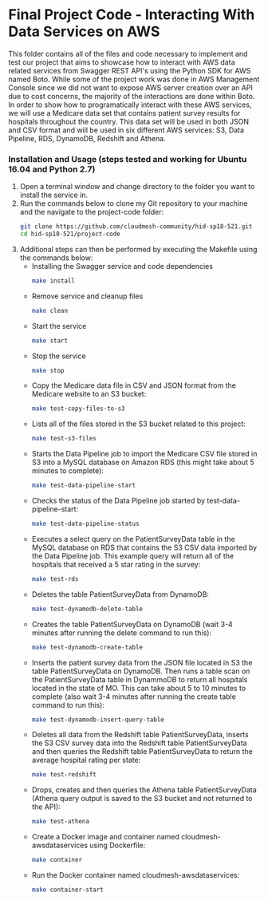 # Final Project Code - Interacting With Data Services on AWS
This folder contains all of the files and code necessary to implement and test our project that aims to showcase how to interact with AWS data related services from Swagger REST API's using the Python SDK for AWS named Boto. While some of the project work was done in AWS Management Console since we did not want to expose AWS server creation over an API due to cost concerns, the majority of the interactions are done within Boto. In order to show how to programatically interact with these AWS services, we will use a Medicare data set that contains patient survey results for hospitals throughout the country. This data set will be used in both JSON and CSV format and will be used in six different AWS services: S3, Data Pipeline, RDS, DynamoDB, Redshift and Athena. 

### Installation and Usage (steps tested and working for Ubuntu 16.04 and Python 2.7)
1. Open a terminal window and change directory to the folder you want to install the service in.
2. Run the commands below to clone my Git repository to your machine and the navigate to the project-code folder: 
    ```sh
    git clone https://github.com/cloudmesh-community/hid-sp18-521.git
    cd hid-sp18-521/project-code
    ```
3. Additional steps can then be performed by executing the Makefile using the commands below:
    -  Installing the Swagger service and code dependencies
        ```sh
        make install
        ```
    -  Remove service and cleanup files
        ```sh
        make clean
        ```
    -  Start the service
        ```sh
        make start
        ```
    -  Stop the service
        ```sh
        make stop
        ```
    -  Copy the Medicare data file in CSV and JSON format from the Medicare website to an S3 bucket:
        ```sh
        make test-copy-files-to-s3
        ```
    -  Lists all of the files stored in the S3 bucket related to this project:
        ```sh
        make test-s3-files
        ```
    -  Starts the Data Pipeline job to import the Medicare CSV file stored in S3 into a MySQL database on Amazon RDS (this might take about 5 minutes to complete):
        ```sh
        make test-data-pipeline-start
        ```
    -  Checks the status of the Data Pipeline job started by test-data-pipeline-start:
        ```sh
        make test-data-pipeline-status
        ```
    -  Executes a select query on the PatientSurveyData table in the MySQL database on RDS that contains the S3 CSV data imported by the Data Pipeline job. This example query will return all of the hospitals that received a 5 star rating in the survey:
        ```sh
        make test-rds
        ```
    -  Deletes the table PatientSurveyData from DynamoDB:
        ```sh
        make test-dynamodb-delete-table
        ```
    -  Creates the table PatientSurveyData on DynamoDB (wait 3-4 minutes after running the delete command to run this):
        ```sh
        make test-dynamodb-create-table
        ```
    -  Inserts the patient survey data from the JSON file located in S3 the table PatientSurveyData on DynamoDB. Then runs a table scan on the PatientSurveyData table in DynammoDB to return all hospitals located in the state of MO. This can take about 5 to 10 minutes to complete (also wait 3-4 minutes after running the create table command to run this):
        ```sh
        make test-dynamodb-insert-query-table
        ```
    -  Deletes all data from the Redshift table PatientSurveyData, inserts the S3 CSV survey data into the Redshift table PatientSurveyData and then queries the Redshift table PatientSurveyData to return the average hospital rating per state:
        ```sh
        make test-redshift
        ```
    -  Drops, creates and then queries the Athena table PatientSurveyData (Athena query output is saved to the S3 bucket and not returned to the API):
        ```sh
        make test-athena
        ```
    -  Create a Docker image and container named cloudmesh-awsdataservices using Dockerfile:
        ```sh
        make container
        ```
    -  Run the Docker container named cloudmesh-awsdataservices:
        ```sh
        make container-start
        ```
